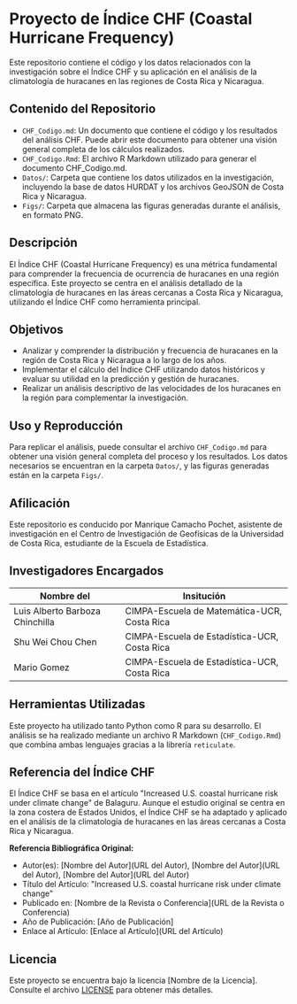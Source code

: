# Proyecto de Índice CHF (Coastal Hurricane Frequency)

Este repositorio contiene el código y los datos relacionados con la investigación sobre el Índice CHF y su aplicación en el análisis de la climatología de huracanes en las regiones de Costa Rica y Nicaragua.

## Contenido del Repositorio

- `CHF_Codigo.md`: Un documento que contiene el código y los resultados del análisis CHF. Puede abrir este documento para obtener una visión general completa de los cálculos realizados.
- `CHF_Codigo.Rmd`: El archivo R Markdown utilizado para generar el documento CHF_Codigo.md.
- `Datos/`: Carpeta que contiene los datos utilizados en la investigación, incluyendo la base de datos HURDAT y los archivos GeoJSON de Costa Rica y Nicaragua.
- `Figs/`: Carpeta que almacena las figuras generadas durante el análisis, en formato PNG.

## Descripción

El Índice CHF (Coastal Hurricane Frequency) es una métrica fundamental para comprender la frecuencia de ocurrencia de huracanes en una región específica. Este proyecto se centra en el análisis detallado de la climatología de huracanes en las áreas cercanas a Costa Rica y Nicaragua, utilizando el Índice CHF como herramienta principal.

## Objetivos

- Analizar y comprender la distribución y frecuencia de huracanes en la región de Costa Rica y Nicaragua a lo largo de los años.
- Implementar el cálculo del Índice CHF utilizando datos históricos y evaluar su utilidad en la predicción y gestión de huracanes.
- Realizar un análisis descriptivo de las velocidades de los huracanes en la región para complementar la investigación.

## Uso y Reproducción

Para replicar el análisis, puede consultar el archivo `CHF_Codigo.md` para obtener una visión general completa del proceso y los resultados. Los datos necesarios se encuentran en la carpeta `Datos/`, y las figuras generadas están en la carpeta `Figs/`.

## Afilicación

Este repositorio es conducido por Manrique Camacho Pochet, asistente de investigación en el Centro de Investigación de Geofísicas de la Universidad de Costa Rica, estudiante de la Escuela de Estadística.

## Investigadores Encargados

| Nombre del                      | **Insitución**                                       |
| --------------------------------| ---------------------------------------------------- |
| Luis Alberto Barboza Chinchilla | CIMPA-Escuela de Matemática-UCR, Costa Rica          |
| Shu Wei Chou Chen               | CIMPA-Escuela de Estadística-UCR, Costa Rica         |
| Mario Gomez                     | CIMPA-Escuela de Estadística-UCR, Costa Rica         |

## Herramientas Utilizadas

Este proyecto ha utilizado tanto Python como R para su desarrollo. El análisis se ha realizado mediante un archivo R Markdown (`CHF_Codigo.Rmd`) que combina ambas lenguajes gracias a la librería `reticulate`.

## Referencia del Índice CHF

El Índice CHF se basa en el artículo "Increased U.S. coastal hurricane risk under climate change" de Balaguru. Aunque el estudio original se centra en la zona costera de Estados Unidos, el Índice CHF se ha adaptado y aplicado en el análisis de la climatología de huracanes en las áreas cercanas a Costa Rica y Nicaragua.

**Referencia Bibliográfica Original:**
- Autor(es): [Nombre del Autor](URL del Autor), [Nombre del Autor](URL del Autor), [Nombre del Autor](URL del Autor)
- Título del Artículo: "Increased U.S. coastal hurricane risk under climate change"
- Publicado en: [Nombre de la Revista o Conferencia](URL de la Revista o Conferencia)
- Año de Publicación: [Año de Publicación]
- Enlace al Artículo: [Enlace al Artículo](URL del Artículo)

## Licencia

Este proyecto se encuentra bajo la licencia [Nombre de la Licencia]. Consulte el archivo [LICENSE](LICENSE) para obtener más detalles.

